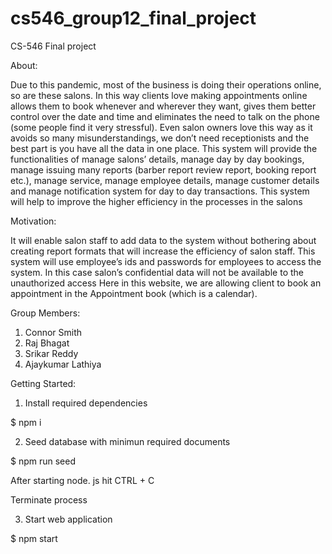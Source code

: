 # cs546_group12_final_project
CS-546 Final project

About:

Due to this pandemic, most of the business is doing their operations online, so are these salons. In this way clients love making appointments online allows them to book whenever and wherever they want, gives them better control over the date and time and eliminates the need to talk on the phone (some people find it very stressful). Even salon owners love this way as it avoids so many misunderstandings, we don’t need receptionists and the best part is you have all the data in one place. This system will provide the functionalities of manage salons’ details, manage day by day bookings, manage issuing many reports (barber report review report, booking report etc.), manage service, manage employee details, manage customer details and manage notification system for day to day transactions. This system will help to improve the higher efficiency in the processes in the salons

Motivation:

It will enable salon staff to add data to the system without bothering about creating report formats that will increase the efficiency of salon staff. This system will use employee’s ids and passwords for employees to access the system. In this case salon’s confidential data will not be available to the unauthorized access Here in this website, we are allowing client to book an appointment in the Appointment book (which is a calendar).

Group Members:
1. Connor Smith
2. Raj Bhagat
3. Srikar Reddy
4. Ajaykumar Lathiya

Getting Started:

1. Install required dependencies

  $ npm i

2. Seed database with minimun required documents

  $ npm run seed

  After starting node. js hit
  CTRL + C 

  Terminate process

3. Start web application

  $ npm start
